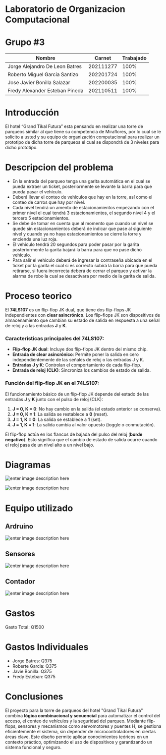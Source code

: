 # Laboratorio de Organizacion Computacional

# Grupo #3 

| Nombre |Carnet|Trabajado|  
|--|--|--|
| Jorge Alejandro De Leon Batres | 202111277 | 100% |
| Roberto Miguel Garcia Santizo  | 202201724 | 100% |
| Jose Javier Bonilla Salazar    | 202200035 | 100%|
| Fredy Alexander Esteban Pineda | 202110511 |100%|


# Introducción
El hotel “Grand Tikal Futura” esta pensando en realizar una torre de parqueos similar al que tiene su competencia de Miraflores, por lo cual se le solicito a usted y su equipo de organización computacional para realizar un prototipo de dicha torre de parqueos el cual se dispondrá de 3 niveles para dicho prototipo.


# Descripcion del problema
 - En la entrada del parqueo tenga una garita automática en el cual se pueda extraer un ticket, posteriormente se levante la barra para que pueda pasar el vehículo.
 - Deberá llevar el conteo de vehículos que hay en la torre, así como el conteo de carros que hay por nivel.
 - Cada nivel tendrá un amento de estacionamientos empezando con el primer nivel el cual tendrá 3 estacionamientos, el segundo nivel 4 y el tercero 5 estacionamientos.
 - Se debe de tomar en cuenta que al momento que cuando un nivel se quede sin estacionamientos deberá de indicar que pase al siguiente nivel y cuando ya no haya estacionamientos se cierre la torre y encienda una luz roja.
 - El vehículo tendrá 20 segundos para poder pasar por la garita posteriormente la garita bajará la barra para que no pase dicho vehículo.
 - Para salir el vehículo deberá de ingresar la contraseña ubicada en el ticket por la garita el cual si es correcto subirá la barra para que pueda retirarse, si fuera incorrecta deberá de cerrar el parqueo y activar la alarma de robo la cual se desactivara por medio de la garita de salida.

# Proceso teorico
El **74LS107** es un flip-flop JK dual, que tiene dos flip-flops JK independientes con **clear asincrónico**. Los flip-flops JK son dispositivos de almacenamiento que cambian su estado de salida en respuesta a una señal de reloj y a las entradas **J** y **K**.
### Características principales del 74LS107:

-   **Flip-flop JK dual**: Incluye dos flip-flops JK dentro del mismo chip.
-   **Entrada de clear asincrónico**: Permite poner la salida en cero independientemente de las señales de reloj o las entradas J y K.
-   **Entradas J y K**: Controlan el comportamiento de cada flip-flop.
-   **Entrada de reloj (CLK)**: Sincroniza los cambios de estado de salida.

### Función del flip-flop JK en el 74LS107:

El funcionamiento básico de un flip-flop JK depende del estado de las entradas **J** y **K** junto con el pulso de reloj (CLK):

1.  **J = 0, K = 0**: No hay cambio en la salida (el estado anterior se conserva).
2.  **J = 0, K = 1**: La salida se restablece a **0** (reset).
3.  **J = 1, K = 0**: La salida se establece a **1** (set).
4.  **J = 1, K = 1**: La salida cambia al valor opuesto (toggle o conmutación).

El flip-flop actúa en los flancos de bajada del pulso del reloj (**borde negativo**). Esto significa que el cambio de estado de salida ocurre cuando el reloj pasa de un nivel alto a un nivel bajo.

# Diagramas
![enter image description here](https://github.com/JorgeBa3/-P3_ORGA_G2/blob/main/Planos/Contador.png)

![enter image description here](https://github.com/JorgeBa3/-P3_ORGA_G2/blob/main/Planos/Contador15.png)

# Equipo utilizado

## Ardruino
![enter image description here](https://github.com/JorgeBa3/-P3_ORGA_G2/blob/main/Materiales/Arduino.jpg)

## Sensores
![enter image description here](https://github.com/JorgeBa3/-P3_ORGA_G2/blob/main/Materiales/Sensores.jpg)

## Contador
![enter image description here](https://github.com/JorgeBa3/-P3_ORGA_G2/blob/main/Materiales/Contador.jpg)

# Gastos

Gasto Total: Q1500

# Gastos Individuales

 - Jorge Batres: Q375
 - Roberte Garcia: Q375
 - Javie Bonilla: Q375
 - Fredy Esteban: Q375

# Conclusiones
El proyecto para la torre de parqueos del hotel "Grand Tikal Futura" combina **lógica combinacional y secuencial** para automatizar el control del acceso, el conteo de vehículos y la seguridad del parqueo. Mediante flip-flops, sensores y mecanismos como servomotores y puentes H, se gestiona eficientemente el sistema, sin depender de microcontroladores en ciertas áreas clave. Este diseño permite aplicar conocimientos teóricos en un contexto práctico, optimizando el uso de dispositivos y garantizando un sistema funcional y seguro. 
